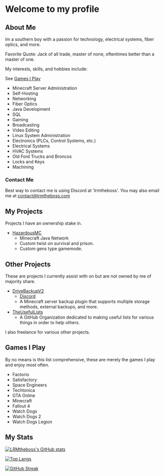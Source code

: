 # Welcome to my profile

## About Me

Im a southern boy with a passion for technology, electrical systems, fiber optics, and more.

Favorite Quote: Jack of all trade, master of none, oftentimes better than a master of one.

My interests, skills, and hobbies include:

See [Games I Play](#games-i-play)

- Minecraft Server Administration
- Self-Hosting
- Networking
- Fiber Optics
- Java Development
- SQL
- Gaming
- Broadcasting
- Video Editing
- Linux System Administration
- Electronics (PLCs, Control Systems, etc.)
- Electrical Systems
- HVAC Systems
- Old Ford Trucks and Broncos
- Locks and Keys
- Machining

### Contact Me

Best way to contact me is using Discord at 'lrmtheboss'.
You may also email me at [contact@lrmtheboss.com](mailto:contact@lrmtheboss.com)

## My Projects

Projects I have an ownership stake in.

- [HazardousMC](https://discord.gg/gJNRNGYwsZ)
  - Minecraft Java Network
  - Custom twist on survival and prison.
  - Custom gens type gamemode.

## Other Projects

These are projects I currently assist with on but are not owned by me of majority share.

- [DriveBackupV2](https://github.com/MaxMaeder/DriveBackupV2)
  - [Discord](https://discord.gg/83mYV4jwpA)
  - A Minecraft server backup plugin that supports multiple storage methods, external backups, and more.
- [TheUsefulLists](https://github.com/TheUsefulLists)
  - A GitHub Organization dedicated to making useful lists for various things in order to help others.

I also freelance for various other projects.

## Games I Play

By no means is this list comprehensive, these are merely the games I play and enjoy most often.

- Factorio
- Satisfactory
- Space Engineers
- Techtonica
- GTA Online
- Minecraft
- Fallout 4
- Watch Dogs
- Watch Dogs 2
- Watch Dogs Legion

## My Stats

[![LRMtheboss's GitHub stats](https://github-readme-stats.vercel.app/api?username=lrmtheboss&count_private=true&show_icons=true&theme=onedark)](https://github.com/anuraghazra/github-readme-stats)

[![Top Langs](https://github-readme-stats.vercel.app/api/top-langs/?username=lrmtheboss&theme=onedark&layout=compact)](https://github.com/anuraghazra/github-readme-stats)

[![GitHub Streak](http://github-readme-streak-stats.herokuapp.com?user=lrmtheboss&theme=dark)](https://git.io/streak-stats)

